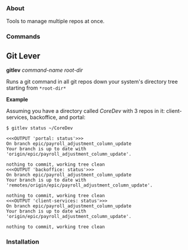### About
Tools to manage multiple repos at once.

### Commands

## Git Lever

**gitlev** *command-name* *root-dir*

Runs a git command in all git repos down your system's directory tree starting from `*root-dir*`	

**Example**

Assuming you have a directory called *CoreDev* with 3 repos in it: client-services, backoffice, and portal:

`$ gitlev status ~/CoreDev`

```
<<<OUTPUT 'portal: status'>>>
On branch epic/payroll_adjustment_column_update
Your branch is up to date with 'origin/epic/payroll_adjustment_column_update'.

nothing to commit, working tree clean
<<<OUTPUT 'backoffice: status'>>>
On branch epic/payroll_adjustment_column_update
Your branch is up to date with 'remotes/origin/epic/payroll_adjustment_column_update'.

nothing to commit, working tree clean
<<<OUTPUT 'client-services: status'>>>
On branch epic/payroll_adjustment_column_update
Your branch is up to date with 'origin/epic/payroll_adjustment_column_update'.

nothing to commit, working tree clean
```



### Installation
